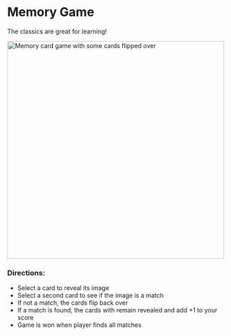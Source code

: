 <h1>Memory Game</h1>
<p>The classics are great for learning!</p>

<img width="500" alt="Memory card game with some cards flipped over" src="https://github.com/mattwheeler-dev/memory/assets/105622101/3b6a0b1e-5d8b-458e-adbb-9eb764dc5307">

<h3>Directions:</h3>
<ul>
  <li>Select a card to reveal its image</li>
  <li>Select a second card to see if the image is a match</li>
  <li>If not a match, the cards flip back over</li>
  <li>If a match is found, the cards with remain revealed and add +1 to your score</li>
  <li>Game is won when player finds all matches</li>
</ul>



